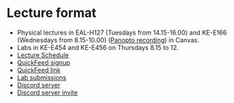 # Lecture format
- Physical lectures in EAL-H127 (Tuesdays from 14.15-16.00) and KE-E166 (Wednesdays from 8.15-10.00) ([Panopto recording](https://stavanger.instructure.com/courses/10731/external_tools/440)) in Canvas.
- Labs in KE-E454 and KE-E456 on Thursdays 8.15 to 12.
- [Lecture Schedule](./lecture-schedule.md)
- [QuickFeed signup](./signup.md)
- [QuickFeed link](https://uis.itest.run)
- [Lab submissions](./lab-submission.md)
- [Discord server](https://github.com/dat240-2023/info/blob/main/signup.md#discord-dat240-server-registration)
- [Discord server invite](https://discord.gg/JGqRaBq5T7)
